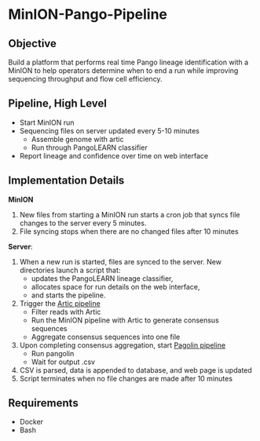 # MinION-Pango-Pipeline

## Objective
Build a platform that performs real time Pango lineage identification with a MinION to help operators determine when to end a run while improving sequencing throughput and flow cell efficiency.

## Pipeline, High Level
* Start MinION run  
* Sequencing files on server updated every 5-10 minutes 
    * Assemble genome with artic 
    * Run through PangoLEARN classifier    
* Report lineage and confidence over time on web interface

## Implementation Details
**MinION**
1. New files from starting a MinION run starts a cron job that syncs file changes to the server every 5 minutes.
2. File syncing stops when there are no changed files after 10 minutes

**Server**:
1. When a new run is started, files are synced to the server. New directories launch a script that: 
	* updates the PangoLEARN lineage classifier, 
	* allocates space for run details on the web interface, 
	* and starts the pipeline.
2. Trigger the [Artic pipeline](https://artic.network/ncov-2019/ncov2019-bioinformatics-sop.html)
	* Filter reads with Artic
	* Run the MinION pipeline with Artic to generate consensus sequences
	* Aggregate consensus sequences into one file
3. Upon completing consensus aggregation, start [Pagolin pipeline](https://cov-lineages.org/pangolin_docs/usage.html)
	* Run pangolin
	* Wait for output .csv
4. CSV is parsed, data is appended to database, and web page is updated
5. Script terminates when no file changes are made after 10 minutes

## Requirements
* Docker
* Bash